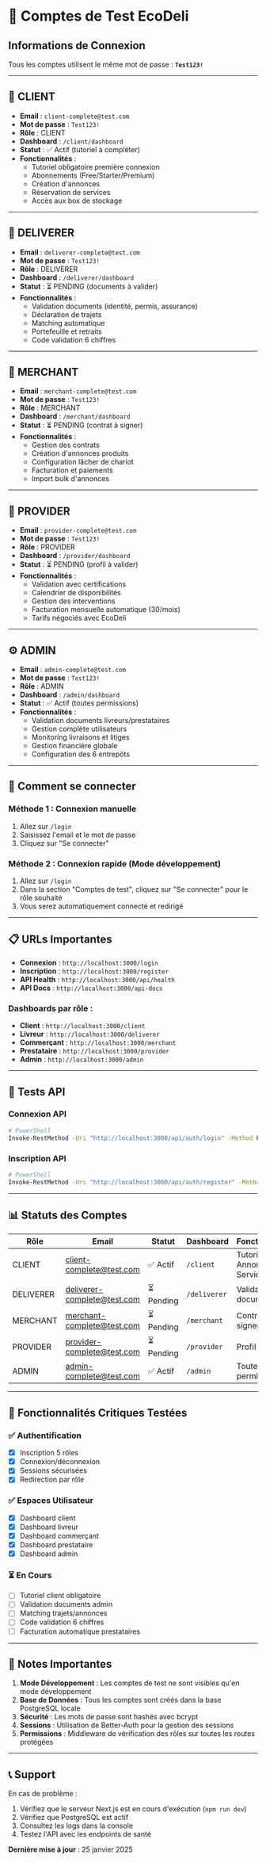 # 🔑 Comptes de Test EcoDeli

## Informations de Connexion

Tous les comptes utilisent le même mot de passe : **`Test123!`**

---

## 👤 **CLIENT**
- **Email** : `client-complete@test.com`
- **Mot de passe** : `Test123!`
- **Rôle** : CLIENT
- **Dashboard** : `/client/dashboard`
- **Statut** : ✅ Actif (tutoriel à compléter)
- **Fonctionnalités** :
  - Tutoriel obligatoire première connexion
  - Abonnements (Free/Starter/Premium)
  - Création d'annonces
  - Réservation de services
  - Accès aux box de stockage

---

## 🚚 **DELIVERER**
- **Email** : `deliverer-complete@test.com`
- **Mot de passe** : `Test123!`
- **Rôle** : DELIVERER
- **Dashboard** : `/deliverer/dashboard`
- **Statut** : ⏳ PENDING (documents à valider)
- **Fonctionnalités** :
  - Validation documents (identité, permis, assurance)
  - Déclaration de trajets
  - Matching automatique
  - Portefeuille et retraits
  - Code validation 6 chiffres

---

## 🏪 **MERCHANT**
- **Email** : `merchant-complete@test.com`
- **Mot de passe** : `Test123!`
- **Rôle** : MERCHANT
- **Dashboard** : `/merchant/dashboard`
- **Statut** : ⏳ PENDING (contrat à signer)
- **Fonctionnalités** :
  - Gestion des contrats
  - Création d'annonces produits
  - Configuration lâcher de chariot
  - Facturation et paiements
  - Import bulk d'annonces

---

## 🔧 **PROVIDER**
- **Email** : `provider-complete@test.com`
- **Mot de passe** : `Test123!`
- **Rôle** : PROVIDER
- **Dashboard** : `/provider/dashboard`
- **Statut** : ⏳ PENDING (profil à valider)
- **Fonctionnalités** :
  - Validation avec certifications
  - Calendrier de disponibilités
  - Gestion des interventions
  - Facturation mensuelle automatique (30/mois)
  - Tarifs négociés avec EcoDeli

---

## ⚙️ **ADMIN**
- **Email** : `admin-complete@test.com`
- **Mot de passe** : `Test123!`
- **Rôle** : ADMIN
- **Dashboard** : `/admin/dashboard`
- **Statut** : ✅ Actif (toutes permissions)
- **Fonctionnalités** :
  - Validation documents livreurs/prestataires
  - Gestion complète utilisateurs
  - Monitoring livraisons et litiges
  - Gestion financière globale
  - Configuration des 6 entrepôts

---

## 🚀 Comment se connecter

### Méthode 1 : Connexion manuelle
1. Allez sur `/login`
2. Saisissez l'email et le mot de passe
3. Cliquez sur "Se connecter"

### Méthode 2 : Connexion rapide (Mode développement)
1. Allez sur `/login`
2. Dans la section "Comptes de test", cliquez sur "Se connecter" pour le rôle souhaité
3. Vous serez automatiquement connecté et redirigé

---

## 📋 URLs Importantes

- **Connexion** : `http://localhost:3000/login`
- **Inscription** : `http://localhost:3000/register`
- **API Health** : `http://localhost:3000/api/health`
- **API Docs** : `http://localhost:3000/api-docs`

### Dashboards par rôle :
- **Client** : `http://localhost:3000/client`
- **Livreur** : `http://localhost:3000/deliverer`
- **Commerçant** : `http://localhost:3000/merchant`
- **Prestataire** : `http://localhost:3000/provider`
- **Admin** : `http://localhost:3000/admin`

---

## 🔧 Tests API

### Connexion API
```bash
# PowerShell
Invoke-RestMethod -Uri "http://localhost:3000/api/auth/login" -Method POST -ContentType "application/json" -Body '{"email":"client-complete@test.com","password":"Test123!"}'
```

### Inscription API
```bash
# PowerShell
Invoke-RestMethod -Uri "http://localhost:3000/api/auth/register" -Method POST -ContentType "application/json" -Body '{"email":"test@example.com","password":"Test123!","role":"CLIENT","firstName":"Test","lastName":"User","acceptsTerms":true}'
```

---

## 📊 Statuts des Comptes

| Rôle | Email | Statut | Dashboard | Fonctionnalités |
|------|-------|--------|-----------|-----------------|
| CLIENT | client-complete@test.com | ✅ Actif | `/client` | Tutoriel, Annonces, Services |
| DELIVERER | deliverer-complete@test.com | ⏳ Pending | `/deliverer` | Validation documents |
| MERCHANT | merchant-complete@test.com | ⏳ Pending | `/merchant` | Contrat à signer |
| PROVIDER | provider-complete@test.com | ⏳ Pending | `/provider` | Profil à valider |
| ADMIN | admin-complete@test.com | ✅ Actif | `/admin` | Toutes permissions |

---

## 🎯 Fonctionnalités Critiques Testées

### ✅ Authentification
- [x] Inscription 5 rôles
- [x] Connexion/déconnexion
- [x] Sessions sécurisées
- [x] Redirection par rôle

### ✅ Espaces Utilisateur
- [x] Dashboard client
- [x] Dashboard livreur
- [x] Dashboard commerçant
- [x] Dashboard prestataire
- [x] Dashboard admin

### ⏳ En Cours
- [ ] Tutoriel client obligatoire
- [ ] Validation documents admin
- [ ] Matching trajets/annonces
- [ ] Code validation 6 chiffres
- [ ] Facturation automatique prestataires

---

## 🚨 Notes Importantes

1. **Mode Développement** : Les comptes de test ne sont visibles qu'en mode développement
2. **Base de Données** : Tous les comptes sont créés dans la base PostgreSQL locale
3. **Sécurité** : Les mots de passe sont hashés avec bcrypt
4. **Sessions** : Utilisation de Better-Auth pour la gestion des sessions
5. **Permissions** : Middleware de vérification des rôles sur toutes les routes protégées

---

## 📞 Support

En cas de problème :
1. Vérifiez que le serveur Next.js est en cours d'exécution (`npm run dev`)
2. Vérifiez que PostgreSQL est actif
3. Consultez les logs dans la console
4. Testez l'API avec les endpoints de santé

**Dernière mise à jour** : 25 janvier 2025 